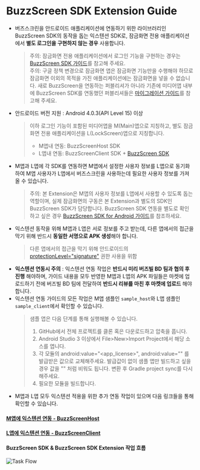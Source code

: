 # BuzzScreen SDK Extension Guide

- 버즈스크린을 안드로이드 애플리케이션에 연동하기 위한 라이브러리인 BuzzScreen SDK의 동작을 돕는 익스텐션 SDK로, 잠금화면 전용 애플리케이션에서 **별도 로그인을 구현하지 않는 경우** 사용합니다.
    > 주의: 잠금화면 전용 애플리케이션에서 로그인 기능을 구현하는 경우는 [BuzzScreen SDK 가이드](https://github.com/Buzzvil/buzzscreen-sdk-publisher/wiki)를 참고해 주세요.<br>
    주의: 구글 정책 변경으로 잠금화면 앱은 잠금화면 기능만을 수행해야 하므로 잠금화면 이외의 목적을 가진 애플리케이션에는 잠금화면을 넣을 수 없습니다. 새로 BuzzScreen을 연동하는 퍼블리셔가 아니라 기존에 미디어앱 내부에 BuzzScreen SDK를 연동했던 퍼블리셔들은 [마이그레이션 가이드](https://github.com/Buzzvil/buzzscreen-sdk-publisher-migration/wiki)를 참고해 주세요.
- 안드로이드 버전 지원 : Android 4.0.3(API Level 15) 이상
    > 이하 로그인 기능이 포함된 미디어앱을 M(Main)앱으로 지칭하고, 별도 잠금화면 전용 애플리케이션을 L(LockScreen)앱으로 지칭합니다. <br>
    > - M앱내 연동: BuzzScreenHost SDK<br>
    > - L앱내 연동: BuzzScreenClient SDK + [BuzzScreen SDK](https://github.com/Buzzvil/buzzscreen-sdk-publisher/wiki)
- M앱과 L앱에 각 SDK를 연동하면 M앱에서 설정한 사용자 정보를 L앱으로 동기화하여 M앱 사용자가 L앱에서 버즈스크린을 사용하는데 필요한 사용자 정보를 가져올 수 있습니다.
    > 주의: 본 Extension은 M앱의 사용자 정보를 L앱에서 사용할 수 있도록 돕는 역할이며, 실제 잠금화면의 구동은 본 Extension과 별도의 SDK인 BuzzScreen SDK가 담당합니다. BuzzScreen SDK 연동을 별도로 확인하고 싶은 경우 [BuzzScreen SDK for Android 가이드](https://github.com/Buzzvil/buzzscreen-sdk-publisher/wiki)를 참조하세요.
- 익스텐션 동작을 위해 M앱과 L앱은 서로 정보를 주고 받는데, 다른 앱에서의 접근을 막기 위해 반드시 **동일한 서명으로 APK 생성**해야 합니다.
    > 다른 앱에서의 접근을 막기 위해 안드로이드의 [protectionLevel="signature"](https://developer.android.com/guide/topics/manifest/permission-element.html#plevel) 권한 사용을 위함
- **익스텐션 연동시 주의** : 익스텐션 연동 작업은 **반드시 미리 버즈빌 BD 팀과 협의 후 진행** 해야하며, 가이드 내용을 모두 반영한 M앱과 L앱의 APK 파일들은 마켓에 업로드하기 전에 버즈빌 BD 팀에 전달하여 **반드시 리뷰를 마친 후 마켓에 업로드** 해야 합니다.
- 익스텐션 연동 가이드의 모든 작업은 M앱 샘플인 `sample_host`와 L앱 샘플인 `sample_client`에서 확인할 수 있습니다.
    > 샘플 앱은 다음 단계를 통해 실행해볼 수 있습니다.
    > 1. GitHub에서 전체 프로젝트를 클론 혹은 다운로드하고 압축을 풉니다.
    > 2. Android Studio 3 이상에서 File>New>Import Project에서 해당 소스를 엽니다.
    > 3. 각 모듈의 android:value="<app_license>", android:value="<plist>" 를 발급받은 값으로 교체해주세요. 발급값이 없이 샘플 앱만 빌드하고 싶을 경우 값을 "" 처럼 비워도 됩니다. 변환 후 Gradle project sync를 다시 해주세요.
    > 4. 필요한 모듈을 빌드합니다.
- M앱과 L앱 모두 익스텐션 적용을 위한 추가 연동 작업이 있으며 다음 링크들을 통해 확인할 수 있습니다. 

#### [M앱에 익스텐션 연동 - BuzzScreenHost](https://github.com/Buzzvil/buzzscreen-sdk-extension-publisher/wiki/BUZZSCREENHOST-M)
#### [L앱에 익스텐션 연동 - BuzzScreenClient](https://github.com/Buzzvil/buzzscreen-sdk-extension-publisher/wiki/BUZZSCREENCLIENT-L)

#### BuzzScreen SDK & BuzzScreen SDK Extension 작업 흐름
![Task Flow](https://github.com/Buzzvil/buzzscreen-sdk-extension-publisher/wiki/extension_workflow.png)
